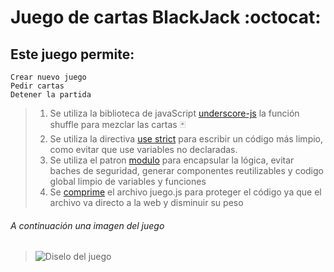 # Juego de cartas BlackJack :octocat:

##  Este juego permite:
```
Crear nuevo juego
Pedir cartas
Detener la partida
```

> 1.  Se utiliza la biblioteca de javaScript  [underscore-js](https://www.geeksforgeeks.org/underscore-js-_-shuffle-function/) la función shuffle para mezclar las cartas :black_joker:
> 2.  Se utiliza la directiva [use strict](https://www.w3schools.com/js/js_strict.asp) para escribir un código más limpio, como evitar que use variables no declaradas.
> 3.  Se utiliza el patron [modulo](https://medium.com/@gloriafercu/el-patr%C3%B3n-m%C3%B3dulo-en-javascript-1cd012a30ad#:~:text=El%20patr%C3%B3n%20m%C3%B3dulo%20consiste%20en%20un%20m%C3%B3dulo%20donde%20se%20encapsular%C3%A1,ser%C3%A1n%20visibles%20dentro%20del%20mismo.) para encapsular la lógica, evitar baches de seguridad, generar componentes reutilizables y codigo global limpio de variables y funciones
> 4. Se [comprime](https://www.toptal.com/developers/javascript-minifier) el archivo juego.js para proteger el código ya que el archivo va directo a la web y disminuir su peso

###### *A continuación una imagen del juego*
>![Diselo del juego](https://user-images.githubusercontent.com/82009638/190538767-02845003-fc2e-42b4-804d-938f59eb1f76.png)
